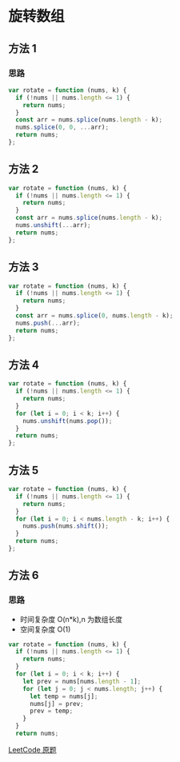 # 旋转数组

## 方法 1

### 思路

```js
var rotate = function (nums, k) {
  if (!nums || nums.length <= 1) {
    return nums;
  }
  const arr = nums.splice(nums.length - k);
  nums.splice(0, 0, ...arr);
  return nums;
};
```

## 方法 2

```js
var rotate = function (nums, k) {
  if (!nums || nums.length <= 1) {
    return nums;
  }
  const arr = nums.splice(nums.length - k);
  nums.unshift(...arr);
  return nums;
};
```

## 方法 3

```js
var rotate = function (nums, k) {
  if (!nums || nums.length <= 1) {
    return nums;
  }
  const arr = nums.splice(0, nums.length - k);
  nums.push(...arr);
  return nums;
};
```

## 方法 4

```js
var rotate = function (nums, k) {
  if (!nums || nums.length <= 1) {
    return nums;
  }
  for (let i = 0; i < k; i++) {
    nums.unshift(nums.pop());
  }
  return nums;
};
```

## 方法 5

```js
var rotate = function (nums, k) {
  if (!nums || nums.length <= 1) {
    return nums;
  }
  for (let i = 0; i < nums.length - k; i++) {
    nums.push(nums.shift());
  }
  return nums;
};
```

## 方法 6

### 思路

- 时间复杂度 O(n\*k),n 为数组长度
- 空间复杂度 O(1)

```js
var rotate = function (nums, k) {
  if (!nums || nums.length <= 1) {
    return nums;
  }
  for (let i = 0; i < k; i++) {
    let prev = nums[nums.length - 1];
    for (let j = 0; j < nums.length; j++) {
      let temp = nums[j];
      nums[j] = prev;
      prev = temp;
    }
  }
  return nums;
```

[LeetCode 原题](https://leetcode-cn.com/problems/rotate-array/)
